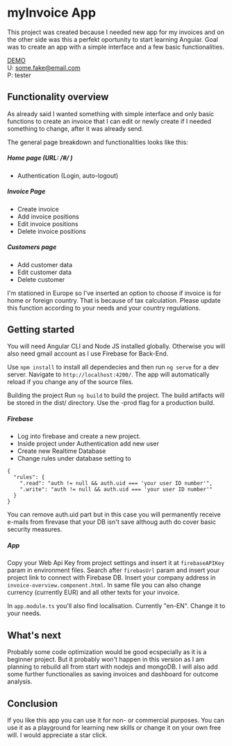 # myInvoice App
This project was created because I needed new app for my invoices and on the other side was this a perfekt oportunity to start learning Angular. Goal was to create an app with a simple interface and a few basic functionalities.

[DEMO]<br />
U: some.fake@email.com<br />
P: tester

## Functionality overview
As already said I wanted something with simple interface and only basic functions to create an invoice that I can edit or newly create if I needed something to change, after it was already send.

The general page breakdown and functionalities looks like this:

##### Home page (URL: /#/ )
- Authentication (Login, auto-logout)

##### Invoice Page
- Create invoice
- Add invoice positions
- Edit invoice positions
- Delete invoice positions

##### Customers page
- Add customer data
- Edit customer data
- Delete customer

I'm stationed in Europe so I've inserted an option to choose if invoice is for home or foreign country. That is because of tax calculation. Please update this function according to your needs and your country regulations.


## Getting started

You will need Angular CLI and Node JS installed globally. Otherwise you will also need gmail account as I use Firebase for Back-End.

Use ``npm install`` to install all dependecies and then run ``ng serve`` for a dev server. Navigate to ``http://localhost:4200/``. The app will automatically reload if you change any of the source files.

Building the project
Run ``ng build`` to build the project. The build artifacts will be stored in the dist/ directory. Use the -prod flag for a production build.

##### Firebase
- Log into firebase and create a new project.
- Inside project under Authentication add new user
- Create new Realtime Database
- Change rules under database setting to

```
{
  "rules": {
    ".read": "auth != null && auth.uid === 'your user ID number'",
    ".write": "auth != null && auth.uid === 'your user ID number'"
  }
}
```

You can remove auth.uid part but in this case you will permanently receive e-mails from firevase that your DB isn't save althoug auth do cover basic security measures.

##### App
Copy your Web Api Key from project settings and insert it at ``firebaseAPIKey`` param in environment files.
Search after ``firebasUrl`` param and insert your project link to connect with Firebase DB.
Insert your company address in ``invoice-overview.component.html``. In same file you can also change currency (currently EUR) and all other texts for your invoice.

In ``app.module.ts`` you'll also find localisation. Currently "en-EN". Change it to your needs.

## What's next
Probably some code optimization would be good ecspecially as it is a beginner project. But it probably won't happen in this version as I am planning to rebuild all from start with nodejs and mongoDB. I will also add some further functionalies as saving invoices and dashboard for outcome analysis.

## Conclusion
If you like this app you can use it for non- or commercial purposes. You can use it as a playground for learning new skills or change it on your own free will. I would appreciate a star click.

[demo]: <https://invoiceappdemo.web.app>
